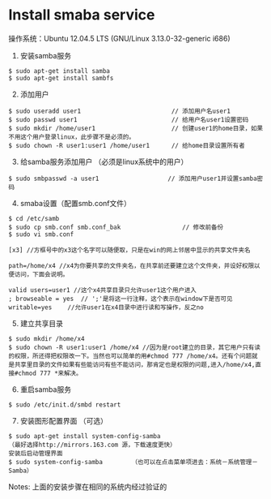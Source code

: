 <h1>Install smaba service</h1>
操作系统：Ubuntu 12.04.5 LTS (GNU/Linux 3.13.0-32-generic i686)


1. 安装samba服务
```
$ sudo apt-get install samba
$ sudo apt-get install sambfs
```

2. 添加用户
```
$ sudo useradd user1                         // 添加用户名user1
$ sudo passwd user1                          // 给用户名user1设置密码
$ sudo mkdir /home/user1                     // 创建user1的home目录，如果不用这个用户登录linux，此步骤不是必须的。
$ sudo chown -R user1:user1 /home/user1      // 给home目录设置所有者
```

3. 给samba服务添加用户 （必须是linux系统中的用户）
```
$ sudo smbpasswd -a user1                   // 添加用户user1并设置samba密码
```

4. smaba设置（配置smb.conf文件）
```
$ cd /etc/samb
$ sudo cp smb.conf smb.conf_bak                 // 修改前备份
$ sudo vi smb.conf

[x3] //方框号中的x3这个名字可以随便取，只是在win的网上邻居中显示的共享文件夹名

path=/home/x4 //x4为你要共享的文件夹名，在共享前还要建立这个文件夹，并设好权限以便访问，下面会说明。

valid users=user1 //这个x4共享目录只允许user1这个用户进入
; browseable = yes  // ';'是将这一行注释，这个表示在window下是否可见
writable=yes　　 //允许user1在x4目录中进行读和写操作，反之no
```

5. 建立共享目录
```
$ sudo mkdir /home/x4
$ sudo chown -R user1:user1 /home/x4 //因为是root建立的目录，其它用户只有读的权限，所还得把权限改一下。当然也可以简单的用#chmod 777 /home/x4。还有个问题就是共享里目录的文件如果有些能访问有些不能访问，那肯定也是权限的问题,进入/home/x4,直接#chmod 777 *来解决。
```

6. 重启samba服务
```
$ sudo /etc/init.d/smbd restart
```

7. 安装图形配置界面 （可选）
```
$ sudo apt-get install system-config-samba
（最好选择http://mirrors.163.com 源，下载速度更快）
安装后启动管理界面
$ sudo system-config-samba        （也可以在点击菜单项进去：系统－系统管理－Samba）
```


Notes: 上面的安装步骤在相同的系统内经过验证的


